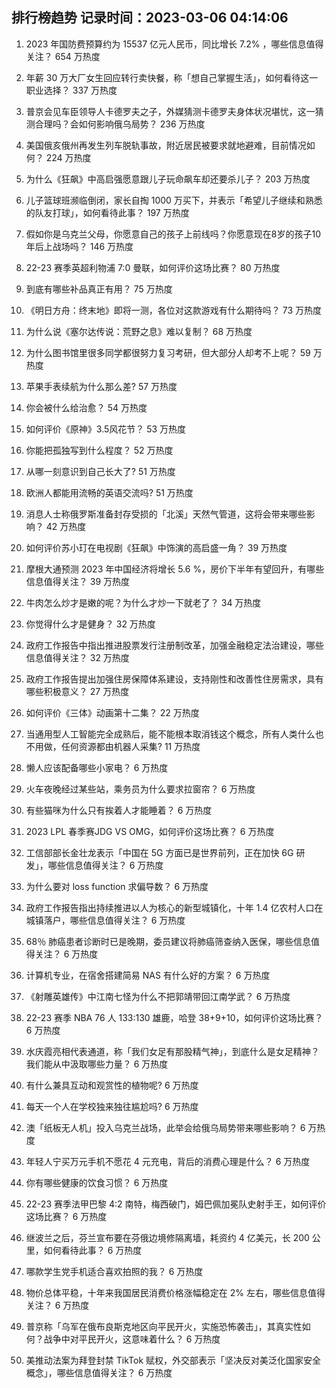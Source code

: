
## 排行榜趋势 记录时间：2023-03-06 04:14:06
  
  1. 2023 年国防费预算约为 15537 亿元人民币，同比增长 7.2% ，哪些信息值得关注？ 654 万热度
    
  2. 年薪 30 万大厂女生回应转行卖快餐，称「想自己掌握生活」，如何看待这一职业选择？ 337 万热度
    
  3. 普京会见车臣领导人卡德罗夫之子，外媒猜测卡德罗夫身体状况堪忧，这一猜测合理吗？会如何影响俄乌局势？ 236 万热度
    
  4. 美国俄亥俄州再发生列车脱轨事故，附近居民被要求就地避难，目前情况如何？ 224 万热度
    
  5. 为什么《狂飙》中高启强愿意跟儿子玩命飙车却还要杀儿子？ 203 万热度
    
  6. 儿子篮球班濒临倒闭，家长自掏 1000 万买下，并表示「希望儿子继续和熟悉的队友打球」，如何看待此事？ 197 万热度
    
  7. 假如你是乌克兰父母，你愿意自己的孩子上前线吗？你愿意现在8岁的孩子10年后上战场吗？ 146 万热度
    
  8. 22-23 赛季英超利物浦 7:0 曼联，如何评价这场比赛？ 80 万热度
    
  9. 到底有哪些补品真正有用？ 75 万热度
    
  10. 《明日方舟：终末地》即将一测，各位对这款游戏有什么期待吗？ 73 万热度
    
  11. 为什么说《塞尔达传说：荒野之息》难以复制？ 68 万热度
    
  12. 为什么图书馆里很多同学都很努力复习考研，但大部分人却考不上呢？ 59 万热度
    
  13. 苹果手表续航为什么那么差? 57 万热度
    
  14. 你会被什么给治愈？ 54 万热度
    
  15. 如何评价《原神》3.5风花节？ 53 万热度
    
  16. 你能把孤独写到什么程度？ 52 万热度
    
  17. 从哪一刻意识到自己长大了? 51 万热度
    
  18. 欧洲人都能用流畅的英语交流吗? 51 万热度
    
  19. 消息人士称俄罗斯准备封存受损的「北溪」天然气管道，这将会带来哪些影响？ 42 万热度
    
  20. 如何评价苏小玎在电视剧《狂飙》中饰演的高启盛一角？ 39 万热度
    
  21. 摩根大通预测 2023 年中国经济将增长 5.6 %，房价下半年有望回升，有哪些信息值得关注？ 39 万热度
    
  22. 牛肉怎么炒才是嫩的呢？为什么才炒一下就老了？ 34 万热度
    
  23. 你觉得什么才是健身？ 32 万热度
    
  24. 政府工作报告中指出推进股票发行注册制改革，加强金融稳定法治建设，哪些信息值得关注？ 32 万热度
    
  25. 政府工作报告提出加强住房保障体系建设，支持刚性和改善性住房需求，具有哪些积极意义？ 27 万热度
    
  26. 如何评价《三体》动画第十二集？ 22 万热度
    
  27. 当通用型人工智能完全成熟后，能不能根本取消钱这个概念，所有人类什么也不用做，任何资源都由机器人采集? 11 万热度
    
  28. 懒人应该配备哪些小家电？ 6 万热度
    
  29. 火车夜晚经过某些站，乘务员为什么要求拉窗帘？ 6 万热度
    
  30. 有些猫咪为什么只有挨着人才能睡着？ 6 万热度
    
  31. 2023 LPL 春季赛JDG VS OMG，如何评价这场比赛？ 6 万热度
    
  32. 工信部部长金壮龙表示「中国在 5G 方面已是世界前列，正在加快 6G 研发」，哪些信息值得关注？ 6 万热度
    
  33. 为什么要对 loss function 求偏导数？ 6 万热度
    
  34. 政府工作报告指出持续推进以人为核心的新型城镇化，十年 1.4 亿农村人口在城镇落户，哪些信息值得关注？ 6 万热度
    
  35. 68％ 肺癌患者诊断时已是晚期，委员建议将肺癌筛查纳入医保，哪些信息值得关注？ 6 万热度
    
  36. 计算机专业，在宿舍搭建简易 NAS 有什么好的方案？ 6 万热度
    
  37. 《射雕英雄传》中江南七怪为什么不把郭靖带回江南学武？ 6 万热度
    
  38. 22-23 赛季 NBA 76 人 133:130 雄鹿，哈登 38+9+10，如何评价这场比赛？ 6 万热度
    
  39. 水庆霞亮相代表通道，称「我们女足有那股精气神」，到底什么是女足精神？我们能从中汲取哪些力量？ 6 万热度
    
  40. 有什么兼具互动和观赏性的植物呢? 6 万热度
    
  41. 每天一个人在学校独来独往尴尬吗? 6 万热度
    
  42. 澳「纸板无人机」投入乌克兰战场，此举会给俄乌局势带来哪些影响？ 6 万热度
    
  43. 年轻人宁买万元手机不愿花 4 元充电，背后的消费心理是什么？ 6 万热度
    
  44. 你有哪些健康的饮食习惯？ 6 万热度
    
  45. 22-23 赛季法甲巴黎 4:2 南特，梅西破门，姆巴佩加冕队史射手王，如何评价这场比赛？ 6 万热度
    
  46. 继波兰之后，芬兰宣布要在芬俄边境修隔离墙，耗资约 4 亿美元，长 200 公里，如何看待此事？ 6 万热度
    
  47. 哪款学生党手机适合喜欢拍照的我？ 6 万热度
    
  48. 物价总体平稳，十年来我国居民消费价格涨幅稳定在 2% 左右，哪些信息值得关注？ 6 万热度
    
  49. 普京称「乌军在俄布良斯克地区向平民开火，实施恐怖袭击」，其真实性如何？战争中对平民开火，这意味着什么？ 6 万热度
    
  50. 美推动法案为拜登封禁 TikTok 赋权，外交部表示「坚决反对美泛化国家安全概念」，哪些信息值得关注？ 6 万热度
    